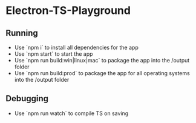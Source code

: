 # Electron-TS-Playground

## Running
<ul>
<li>Use `npm i` to install all dependencies for the app</li>
<li>Use `npm start` to start the app</li>
<li>Use `npm run build:win|linux|mac` to package the app into the /output folder</li>
<li>Use `npm run build:prod` to package the app for all operating systems into the /output folder</li>
</ul>

## Debugging
<ul>
<li>Use `npm run watch` to compile TS on saving</li>
</ul>